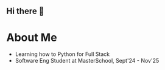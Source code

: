 ## Hi there 👋

<!--
**VeronicaLobos/VeronicaLobos** is a ✨ _special_ ✨ repository because its `README.md` (this file) appears on your GitHub profile.
-->

# About Me
- Learning how to Python for Full Stack
- Software Eng Student at MasterSchool, Sept'24 - Nov'25

